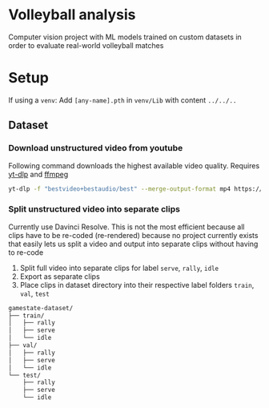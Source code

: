 # Volleyball analysis

Computer vision project with ML models trained on custom datasets in order to evaluate real-world volleyball matches

# Setup

If using a `venv`: Add `[any-name].pth` in `venv/Lib` with content `../../..`

## Dataset

### Download unstructured video from youtube

Following command downloads the highest available video quality. Requires [yt-dlp](https://github.com/yt-dlp/yt-dlp) and [ffmpeg](https://www.ffmpeg.org/)

```bash
yt-dlp -f "bestvideo+bestaudio/best" --merge-output-format mp4 https://www.youtube.com/URL-TO-VIDEO
```

### Split unstructured video into separate clips

Currently use Davinci Resolve. This is not the most efficient because all clips have to be re-coded (re-rendered) because no project currently exists that easily lets us split a video and output into separate clips without having to re-code

1. Split full video into separate clips for label `serve`, `rally`, `idle`
2. Export as separate clips
3. Place clips in dataset directory into their respective label folders `train`, `val`, `test`

```md
gamestate-dataset/
├── train/
│   ├── rally
│   ├── serve
│   └── idle
├── val/
│   ├── rally
│   ├── serve
│   └── idle
└── test/
    ├── rally
    ├── serve
    └── idle
```